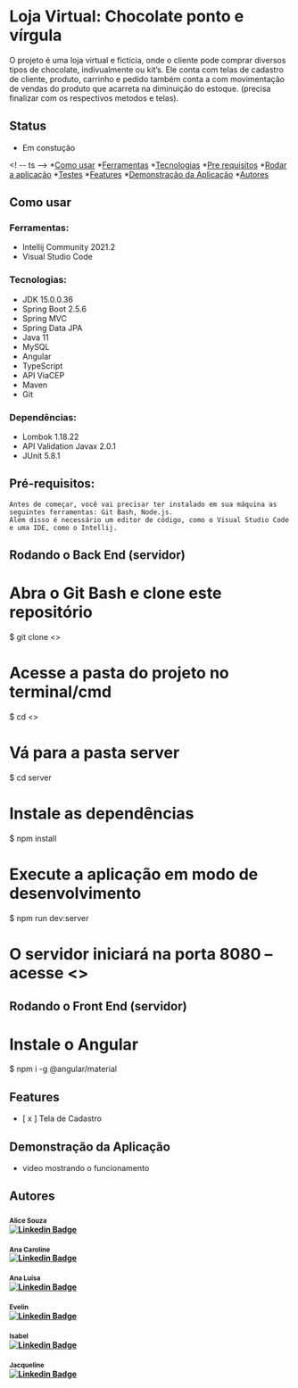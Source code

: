 # Loja Virtual: Chocolate ponto e vírgula

O projeto é uma loja virtual e fictícia, onde o cliente pode comprar diversos tipos de chocolate, indivualmente ou kit’s. Ele conta com telas de cadastro de cliente, produto, carrinho e pedido também conta a com movimentação de vendas do produto que acarreta na diminuição do estoque. (precisa finalizar com os respectivos metodos e telas).

## Status
- Em constução

<! -- ts --> 
*[Como usar](#como-usar)
	*[Ferramentas](#ferramentas)
	*[Tecnologias](#tecnologias)
*[Pre requisitos](#pre-requisitos)
		*[Rodar a aplicação](#rodar-aplicacao)
*[Testes](#testes)
*[Features](#features)
*[Demonstração da Aplicação](#demonstracao-aplicacao)
*[Autores](#autores)

## Como usar
### Ferramentas:
*   Intellij Community 2021.2
*   Visual Studio Code

### Tecnologias:
*   JDK 15.0.0.36
*   Spring Boot 2.5.6
*	Spring MVC
*	Spring Data JPA 
*	Java 11
*	MySQL
*   Angular
*   TypeScript
*   API ViaCEP
*   Maven
*   Git

### Dependências:
*   Lombok 1.18.22
*   API Validation Javax 2.0.1
*   JUnit 5.8.1


## Pré-requisitos:
	Antes de começar, você vai precisar ter instalado em sua máquina as seguintes ferramentas: Git Bash, Node.js.
	Além disso é necessário um editor de código, como o Visual Studio Code e uma IDE, como o Intellij.

## Rodando o Back End (servidor)

# Abra o Git Bash e clone este repositório
$ git clone <>
# Acesse a pasta do projeto no terminal/cmd
$ cd <>
# Vá para a pasta server
$ cd server
# Instale as dependências
$ npm install
# Execute a aplicação em modo de desenvolvimento
$ npm run dev:server
# O servidor iniciará na porta 8080 – acesse <>


## Rodando o Front End (servidor)

# Instale o Angular
$ npm i -g @angular/material

## Features
- [ x ] Tela de Cadastro

## Demonstração da Aplicação
- video mostrando o funcionamento

## Autores
<sub><b>Alice Souza<b></sub></a>
<br>
[![Linkedin Badge](https://img.shields.io/badge/-Alice-blue?style=flat-square&logo=Linkedin&logoColor=white&link=https:https://www.linkedin.com/in/alicefms/)](https://www.linkedin.com/in/alicefms/)

<sub><b>Ana Caroline<b></sub></a>
<br>
[![Linkedin Badge](https://img.shields.io/badge/-Ana-Caroline-blue?style=flat-square&logo=Linkedin&logoColor=white&link=https://www.linkedin.com/in/ana-caroline-vilela-53a824209/)](https://www.linkedin.com/in/ana-caroline-vilela-53a824209/) 

<sub><b>Ana Luísa<b></sub></a>
<br>
[![Linkedin Badge](https://img.shields.io/badge/-Ana-Luísa-blue?style=flat-square&logo=Linkedin&logoColor=white&link=https://www.linkedin.com/in/analuisatmelo/)](https://www.linkedin.com/in/analuisatmelo/) 

<sub><b>Evelin<b></sub></a>
<br>
[![Linkedin Badge](https://img.shields.io/badge/-Evellin-blue?style=flat-square&logo=Linkedin&logoColor=white&link=https://www.linkedin.com/in/evelin-kashimir-ferraz-4a6553210/)](https://www.linkedin.com/in/evelin-kashimir-ferraz-4a6553210/) 

<sub><b>Isabel<b></sub></a>
<br>
[![Linkedin Badge](https://img.shields.io/badge/-Isabel-blue?style=flat-square&logo=Linkedin&logoColor=white&link=https://www.linkedin.com/in/isabel-vargas-desenvolvedora/)](https://www.linkedin.com/in/isabel-vargas-desenvolvedora/) 

<sub><b>Jacqueline<b></sub></a>
<br>
[![Linkedin Badge](https://img.shields.io/badge/-Jacqueline-blue?style=flat-square&logo=Linkedin&logoColor=white&link=https://www.linkedin.com/in/jacquelinepslima/)](https://www.linkedin.com/in/jacquelinepslima/) 

